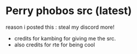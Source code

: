 # Perry phobos src (latest)
reason i posted this : steal my discord more! 
+ credits for kambing for giving me the src. 
+ also credits for rte for being cool

